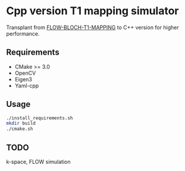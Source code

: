 # Cpp version T1 mapping simulator

Transplant from [FLOW-BLOCH-T1-MAPPING](https://github.com/bughht/Flow-Bloch-T1-mapping) to C++ version for higher performance.

## Requirements

- CMake >= 3.0
- OpenCV
- Eigen3
- Yaml-cpp
<!-- - Python3
    - numpy
    - matplotlib -->


## Usage

```bash
./install_requirements.sh
mkdir build
./cmake.sh
```

## TODO

k-space, FLOW simulation
